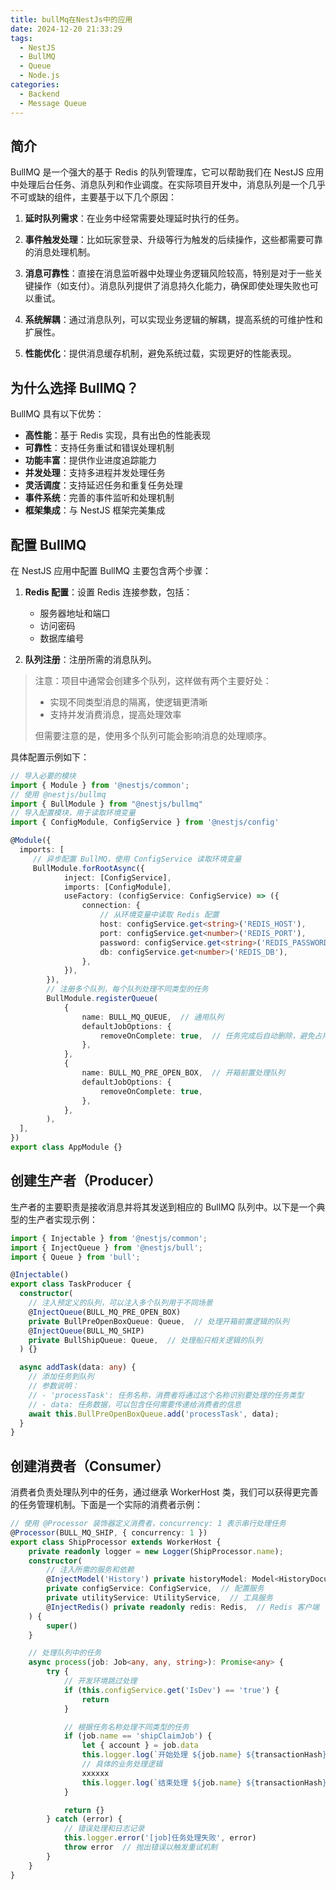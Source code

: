 ```yaml
---
title: bullMq在NestJs中的应用
date: 2024-12-20 21:33:29
tags: 
  - NestJS
  - BullMQ
  - Queue
  - Node.js
categories:
  - Backend
  - Message Queue
---
```


## 简介

BullMQ 是一个强大的基于 Redis 的队列管理库，它可以帮助我们在 NestJS 应用中处理后台任务、消息队列和作业调度。在实际项目开发中，消息队列是一个几乎不可或缺的组件，主要基于以下几个原因：

1. **延时队列需求**：在业务中经常需要处理延时执行的任务。

2. **事件触发处理**：比如玩家登录、升级等行为触发的后续操作，这些都需要可靠的消息处理机制。

3. **消息可靠性**：直接在消息监听器中处理业务逻辑风险较高，特别是对于一些关键操作（如支付）。消息队列提供了消息持久化能力，确保即使处理失败也可以重试。

4. **系统解耦**：通过消息队列，可以实现业务逻辑的解耦，提高系统的可维护性和扩展性。

5. **性能优化**：提供消息缓存机制，避免系统过载，实现更好的性能表现。

## 为什么选择 BullMQ？

BullMQ 具有以下优势：

- **高性能**：基于 Redis 实现，具有出色的性能表现
- **可靠性**：支持任务重试和错误处理机制
- **功能丰富**：提供作业进度追踪能力
- **并发处理**：支持多进程并发处理任务
- **灵活调度**：支持延迟任务和重复任务处理
- **事件系统**：完善的事件监听和处理机制
- **框架集成**：与 NestJS 框架完美集成

## 配置 BullMQ

在 NestJS 应用中配置 BullMQ 主要包含两个步骤：

1. **Redis 配置**：设置 Redis 连接参数，包括：
   - 服务器地址和端口
   - 访问密码
   - 数据库编号
   
2. **队列注册**：注册所需的消息队列。

> 注意：项目中通常会创建多个队列，这样做有两个主要好处：
> - 实现不同类型消息的隔离，使逻辑更清晰
> - 支持并发消费消息，提高处理效率
> 
> 但需要注意的是，使用多个队列可能会影响消息的处理顺序。

具体配置示例如下：

```typescript
// 导入必要的模块
import { Module } from '@nestjs/common';
// 使用 @nestjs/bullmq
import { BullModule } from "@nestjs/bullmq"
// 导入配置模块，用于读取环境变量
import { ConfigModule, ConfigService } from '@nestjs/config'

@Module({
  imports: [
     // 异步配置 BullMQ，使用 ConfigService 读取环境变量
     BullModule.forRootAsync({
            inject: [ConfigService],
            imports: [ConfigModule],
            useFactory: (configService: ConfigService) => ({
                connection: {
                    // 从环境变量中读取 Redis 配置
                    host: configService.get<string>('REDIS_HOST'),
                    port: configService.get<number>('REDIS_PORT'),
                    password: configService.get<string>('REDIS_PASSWORD'),
                    db: configService.get<number>('REDIS_DB'),
                },
            }),
        }),
        // 注册多个队列，每个队列处理不同类型的任务
        BullModule.registerQueue(
            {
                name: BULL_MQ_QUEUE,  // 通用队列
                defaultJobOptions: {
                    removeOnComplete: true,  // 任务完成后自动删除，避免占用 Redis 存储空间
                },
            },
            {
                name: BULL_MQ_PRE_OPEN_BOX,  // 开箱前置处理队列
                defaultJobOptions: {
                    removeOnComplete: true,
                },
            },
        ),
  ],
})
export class AppModule {}
```

## 创建生产者（Producer）

生产者的主要职责是接收消息并将其发送到相应的 BullMQ 队列中。以下是一个典型的生产者实现示例：

```typescript
import { Injectable } from '@nestjs/common';
import { InjectQueue } from '@nestjs/bull';
import { Queue } from 'bull';

@Injectable()
export class TaskProducer {
  constructor(
    // 注入预定义的队列，可以注入多个队列用于不同场景
    @InjectQueue(BULL_MQ_PRE_OPEN_BOX)
    private BullPreOpenBoxQueue: Queue,  // 处理开箱前置逻辑的队列
    @InjectQueue(BULL_MQ_SHIP)
    private BullShipQueue: Queue,  // 处理船只相关逻辑的队列
  ) {}

  async addTask(data: any) {
    // 添加任务到队列
    // 参数说明：
    // - 'processTask': 任务名称，消费者将通过这个名称识别要处理的任务类型
    // - data: 任务数据，可以包含任何需要传递给消费者的信息
    await this.BullPreOpenBoxQueue.add('processTask', data);
  }
}
```

## 创建消费者（Consumer）

消费者负责处理队列中的任务，通过继承 WorkerHost 类，我们可以获得更完善的任务管理机制。下面是一个实际的消费者示例：

```typescript
// 使用 @Processor 装饰器定义消费者，concurrency: 1 表示串行处理任务
@Processor(BULL_MQ_SHIP, { concurrency: 1 })
export class ShipProcessor extends WorkerHost {
    private readonly logger = new Logger(ShipProcessor.name);
    constructor( 
        // 注入所需的服务和依赖
        @InjectModel('History') private historyModel: Model<HistoryDocument>,  // MongoDB 模型
        private configService: ConfigService,  // 配置服务
        private utilityService: UtilityService,  // 工具服务
        @InjectRedis() private readonly redis: Redis,  // Redis 客户端
    ) {
        super()
    }

    // 处理队列中的任务
    async process(job: Job<any, any, string>): Promise<any> {
        try {
            // 开发环境跳过处理
            if (this.configService.get('IsDev') == 'true') {
                return
            }

            // 根据任务名称处理不同类型的任务
            if (job.name == 'shipClaimJob') {
                let { account } = job.data
                this.logger.log(`开始处理 ${job.name} ${transactionHash} 任务`)
                // 具体的业务处理逻辑
                xxxxxx
                this.logger.log(`结束处理 ${job.name} ${transactionHash} 任务`)
            }

            return {}
        } catch (error) {
            // 错误处理和日志记录
            this.logger.error('[job]任务处理失败', error)
            throw error  // 抛出错误以触发重试机制
        }
    }
}
```